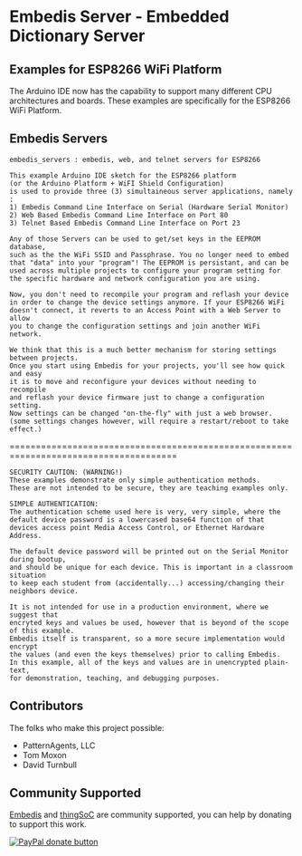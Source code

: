 # Embedis Server - Embedded Dictionary Server

## Examples for ESP8266 WiFi Platform

The Arduino IDE now has the capability to support many different CPU architectures and boards.
These examples are specifically for the ESP8266 WiFi Platform.

## Embedis Servers

    embedis_servers : embedis, web, and telnet servers for ESP8266
    
    This example Arduino IDE sketch for the ESP8266 platform
    (or the Arduino Platform + WiFI Shield Configuration) 
    is used to provide three (3) simultaineous server applications, namely :
    1) Embedis Command Line Interface on Serial (Hardware Serial Monitor)
    2) Web Based Embedis Command Line Interface on Port 80
    3) Telnet Based Embedis Command Line Interface on Port 23

    Any of those Servers can be used to get/set keys in the EEPROM database,
    such as the the WiFi SSID and Passphrase. You no longer need to embed 
    that "data" into your "program"! The EEPROM is persistant, and can be
    used across multiple projects to configure your program setting for
    the specific hardware and network configuration you are using. 
    
    Now, you don't need to recompile your program and reflash your device
    in order to change the device settings anymore. If your ESP8266 WiFi
    doesn't connect, it reverts to an Access Point with a Web Server to allow
    you to change the configuration settings and join another WiFi network.

    We think that this is a much better mechanism for storing settings between projects.
    Once you start using Embedis for your projects, you'll see how quick and easy
    it is to move and reconfigure your devices without needing to recompile 
    and reflash your device firmware just to change a configuration setting.
    Now settings can be changed "on-the-fly" with just a web browser.
    (some settings changes however, will require a restart/reboot to take effect.)

   ====================================================================================== 

    SECURITY CAUTION: (WARNING!)
    These examples demonstrate only simple authentication methods.
    These are not intended to be secure, they are teaching examples only.

    SIMPLE AUTHENTICATION:
    The authentication scheme used here is very, very simple, where the
    default device password is a lowercased base64 function of that 
    devices access point Media Access Control, or Ethernet Hardware Address.
    
    The default device password will be printed out on the Serial Monitor during bootup,
    and should be unique for each device. This is important in a classroom situation
    to keep each student from (accidentally...) accessing/changing their neighbors device.
    
    It is not intended for use in a production environment, where we suggest that 
    encryted keys and values be used, however that is beyond of the scope of this example.
    Embedis itself is transparent, so a more secure implementation would encrypt
    the values (and even the keys themselves) prior to calling Embedis. 
    In this example, all of the keys and values are in unencrypted plain-text, 
    for demonstration, teaching, and debugging purposes.
    
## Contributors

The folks who make this project possible:

 * PatternAgents, LLC
 * Tom Moxon
 * David Turnbull

## Community Supported

[Embedis](https://github.com/thingSoC/embedis) and  [thingSoC](http://www.thingsoc.com) are community supported, you can help by donating to support this work.

<span class="badge-paypal"><a href="https://www.paypal.com/cgi-bin/webscr?cmd=_s-xclick&amp;hosted_button_id=5NPC24C7VQ89L" title="Donate to this project using Paypal"><img src="https://img.shields.io/badge/paypal-donate-yellow.svg" alt="PayPal donate button" /></a></span>

